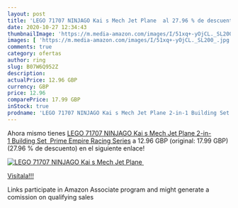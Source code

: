 ```yaml
---
layout: post
title: 'LEGO 71707 NINJAGO Kai s Mech Jet Plane  al 27.96 % de descuento'
date: 2020-10-27 12:34:43
thumbnailImage: 'https://m.media-amazon.com/images/I/51xq+-yOjCL._SL200_.jpg'
images: [ 'https://m.media-amazon.com/images/I/51xq+-yOjCL._SL200_.jpg' ]
comments: true
category: ofertas
author: ring
slug: B07W6Q952Z
description:
actualPrice: 12.96 GBP
currency: GBP
price: 12.96
comparePrice: 17.99 GBP
inStock: true
prodname: 'LEGO 71707 NINJAGO Kai s Mech Jet Plane 2-in-1 Building Set  Prime Empire Racing Series'
---
```


Ahora mismo tienes [LEGO 71707 NINJAGO Kai s Mech Jet Plane 2-in-1 Building Set  Prime Empire Racing Series](https://www.amazon.co.uk/dp/B07W6Q952Z/?tag=tolees0a-21) a 12.96 GBP (original: 17.99 GBP) (27.96 %  de descuento) en el siguiente enlace!

[![LEGO 71707 NINJAGO Kai s Mech Jet Plane ](https://m.media-amazon.com/images/I/51xq+-yOjCL._SL200_.jpg)](https://www.amazon.co.uk/dp/B07W6Q952Z/?tag=tolees0a-21)

[Visítala!!!](https://www.amazon.co.uk/dp/B07W6Q952Z/?tag=tolees0a-21)

Links participate in Amazon Associate program and might generate a comission on qualifying sales
